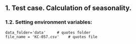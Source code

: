 ## 1. Test case. Calculation of seasonality.


### 1.2. Setting environment variables:

```
data_folder='data'     # quotes folder
file_name = 'KC-057.csv'    # quotes file
   